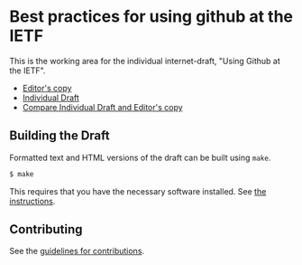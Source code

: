 # Best practices for using github at the IETF

This is the working area for the individual internet-draft, "Using Github at the IETF".

* [Editor's copy](https://unicorn-wg.github.io/github-bcp/)
* [Individual Draft](https://tools.ietf.org/html/draft-thomson-github-bcp)
* [Compare Individual Draft and Editor's copy](https://tools.ietf.org/rfcdiff?url1=https://tools.ietf.org/id/draft-thomson-github-bcp.txt&url2=https://unicorn-wg.github.io/github-bcp/draft-thomson-github-bcp.txt)


## Building the Draft

Formatted text and HTML versions of the draft can be built using `make`.

```sh
$ make
```

This requires that you have the necessary software installed.  See
[the instructions](https://github.com/martinthomson/i-d-template/blob/master/doc/SETUP.md).


## Contributing

See the
[guidelines for contributions](https://github.com/unicorn-wg/github-bcp/blob/master/CONTRIBUTING.md).
